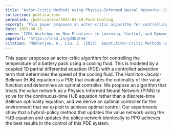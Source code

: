 ```yaml
---
title: "Actor-Critic Methods using Physics-Informed Neural Networks: Control of a 1D PDE Model for Fluid-Cooled Battery Packs"
collection: publications
permalink: /publication/2023-05-18-Pack-Cooling
excerpt: 'This paper proposes an actor-critic algorithm for controlling the temperature of a battery pack using a cooling fluid. This is modeled by a coupled 1D partial differential equation (PDE) with a controlled advection term that determines the speed of the cooling fluid. We propose an algorithm that treats the value network as a Physics-Informed Neural Network (PINN) to solve for the continuous-time HJB equation rather than a discrete-time Bellman optimality equation, and we derive an optimal controller for the environment that we exploit to achieve optimal control.'
date: 2023-06-19
venue: 'ICML Workshop on New Frontiers in Learning, Control, and Dynamical Systems'
paperurl: 'https://lnkd.in/gd4DZT4e'
citation: 'Mukherjee, A., Liu, J. (2023). &quot;Actor-Critic Methods using Physics-Informed Neural Networks: Control of a 1D PDE Model for Fluid-Cooled Battery Packs.&quot; <i>ICML Workshop on New Frontiers in Learning, Control, and Dynamical Systems</i>'
---
```

This paper proposes an actor-critic algorithm for controlling the temperature of a battery pack using a cooling fluid. This is modeled by a coupled 1D partial differential equation (PDE) with a controlled advection term that determines the speed of the cooling fluid. The Hamilton-Jacobi-Bellman (HJB) equation is a PDE that evaluates the optimality of the value function and determines an optimal controller. We propose an algorithm that treats the value network as a Physics-Informed Neural Network (PINN) to solve for the continuous-time HJB equation rather than a discrete-time Bellman optimality equation, and we derive an optimal controller for the environment that we exploit to achieve optimal control. Our experiments show that a hybrid-policy method that updates the value network using the HJB equation and updates the policy network identically to PPO achieves the best results in the control of this PDE system.
